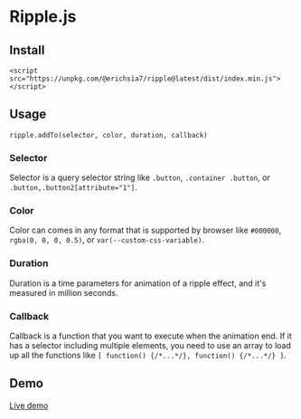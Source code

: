 # Ripple.js
## Install
```
<script src="https://unpkg.com/@erichsia7/ripple@latest/dist/index.min.js"></script>
```
## Usage
```
ripple.addTo(selector, color, duration, callback)
```
### Selector
Selector is a query selector string like `.button`, `.container .button`, or `.button,.button2[attribute="1"]`.

### Color
Color can comes in any format that is supported by browser like `#000000`, `rgba(0, 0, 0, 0.5)`, or `var(--custom-css-variable)`.

### Duration
Duration is a time parameters for animation of a ripple effect, and it's measured in million seconds.

### Callback
Callback is a function that you want to execute when the animation end. If it has a selector including multiple elements, you need to use an array to load up all the functions like `[ function() {/*...*/}, function() {/*...*/} ]`.

## Demo
[Live demo](https://erichsia7.github.io/ripple.js/)
